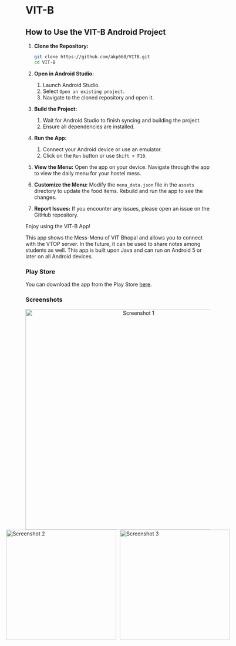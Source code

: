 # VIT-B

## How to Use the VIT-B Android Project

1. **Clone the Repository:**
    ```sh
    git clone https://github.com/akp660/VITB.git
    cd VIT-B
    ```
   
2. **Open in Android Studio:**
    1. Launch Android Studio.
    2. Select `Open an existing project`.
    3. Navigate to the cloned repository and open it.
   
3. **Build the Project:**
    1. Wait for Android Studio to finish syncing and building the project.
    2. Ensure all dependencies are installed.
   
4. **Run the App:**
    1. Connect your Android device or use an emulator.
    2. Click on the `Run` button or use `Shift + F10`.
   
5. **View the Menu:**
    Open the app on your device. Navigate through the app to view the daily menu for your hostel mess.
   
6. **Customize the Menu:**
    Modify the `menu_data.json` file in the `assets` directory to update the food items. Rebuild and run the app to see the changes.
   
7. **Report Issues:**
    If you encounter any issues, please open an issue on the GitHub repository.
    
Enjoy using the VIT-B App!

This app shows the Mess-Menu of VIT Bhopal and allows you to connect with the VTOP server. In the future, it can be used to share notes among students as well. This app is built upon Java and can run on Android 5 or later on all Android devices.

### Play Store

You can download the app from the Play Store [here](https://play.google.com/store/apps/details?id=com.abhijeet.vitb).

### Screenshots

<div style="text-align: center;">
    <img src="https://github.com/akp660/VITB/assets/72183243/7ebdc91b-10f2-4e47-997d-2db6fc85ab6f" alt="Screenshot 1" style="width: 600px; height: auto;">
</div>
<div style="display: flex; justify-content: center;">
    <img src="https://github.com/akp660/VITB/assets/72183243/ae008a61-ee64-4f4d-b2b9-02b14dd0d272" alt="Screenshot 2" style="width: 300px; height: auto; margin-right: 10px;">
    <img src="https://github.com/akp660/VITB/assets/72183243/b38b046f-5236-4877-a9a2-fed837765fee" alt="Screenshot 3" style="width: 300px; height: auto;">
</div>
